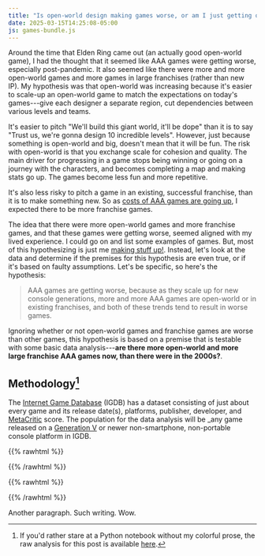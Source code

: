 ```yaml
---
title: "Is open-world design making games worse, or am I just getting old?"
date: 2025-03-15T14:25:08-05:00
js: games-bundle.js
---
```


Around the time that Elden Ring came out (an actually good open-world game), I
had the thought that it seemed like AAA games were getting worse, especially
post-pandemic. It also seemed like there were more and more open-world games and
more games in large franchises (rather than new IP). My hypothesis was that open-world was increasing because it's
easier to scale-up an open-world game to match the expectations on today's
games---give each designer a separate region, cut dependencies between various
levels and teams.

It's easier to pitch "We'll build this giant world, it'll be dope" than it
is to say "Trust us, we're gonna design 10 incredible levels". However, just
because something is open-world and big, doesn't mean that it will be fun. The
risk with open-world is that you exchange scale for cohesion and quality. The
main driver for progressing in a game stops being winning or going on a journey
with the characters, and becomes completing a map and making stats go up. The
games become less fun and more repetitive.

It's also less risky to pitch a game in an existing, successful franchise, than
it is to make something new. So as [costs of AAA games are going up][aaa-cost],
I expected there to be more franchise games.

The idea that there were more open-world games and more franchise games, and
that these games were getting worse, seemed aligned with my lived experience. I
could go on and list some examples of games. But, most of this hypothesizing is
just me [making stuff up!][david-tweet-thread]. Instead, let's look at the data
and determine if the premises for this hypothesis are even true, or if it's
based on faulty assumptions. Let's be specific, so here's the hypothesis:

> AAA games are getting worse, because as they scale up for new console
> generations, more and more AAA games are open-world or in existing franchises,
> and both of these trends tend to result in worse games.

Ignoring whether or not open-world games and franchise games are worse than other
games, this hypothesis is based on a premise that is testable with some basic
data analysis---**are there more open-world and more large franchise AAA games
now, than there were in the 2000s?**.

## Methodology[^1]

The [Internet Game Database][igdb] (IGDB) has a dataset consisting of just about
every game and its release date(s), platforms, publisher, developer, and
[MetaCritic][metacritic] score. The population for the data analysis will be
_any game released on a [Generation V][gen5] or newer non-smartphone,
non-portable console platform in IGDB.

{{% rawhtml %}}
<div id="aaa-platforms"></div>
{{% /rawhtml %}}

{{% rawhtml %}}
<div id="graph-root"></div>
{{% /rawhtml %}}

Another paragraph. Such writing. Wow.

[david-tweet-thread]: https://x.com/davidcadrian/status/1631767778347876352
[aaa-cost]: https://www.matthewball.co/all/stateofvideogaming2025
[igdb]: https://www.igdb.com/
[metacritic]: https://www.metacritic.com/
[gen5]: https://en.wikipedia.org/wiki/Fifth_generation_of_video_game_consoles
[igdb-colab]: https://colab.research.google.com/drive/1frptKLlDTRKvdQ4tggNzXyntTwjYiq6p#scrollTo=0W1HDHVR6XTu

[^1]: If you'd rather stare at a Python notebook without my colorful prose, the raw analysis for this post is available [here][igdb-colab].
